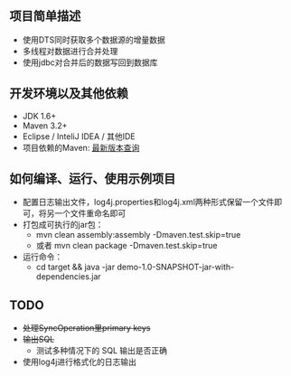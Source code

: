 ## 项目简单描述
+ 使用DTS同时获取多个数据源的增量数据
+ 多线程对数据进行合并处理
+ 使用jdbc对合并后的数据写回到数据库

## 开发环境以及其他依赖
+ JDK 1.6+
+ Maven 3.2+
+ Eclipse / InteliJ IDEA / 其他IDE
+ 项目依赖的Maven: [最新版本查询](http://search.maven.org/#search%7Cga%7C1%7Ccom.aliyun.dts)


## 如何编译、运行、使用示例项目
+ 配置日志输出文件，log4j.properties和log4j.xml两种形式保留一个文件即可，将另一个文件重命名即可
+ 打包成可执行的jar包：
  - mvn clean assembly:assembly -Dmaven.test.skip=true
  - 或者 mvn clean package -Dmaven.test.skip=true
+ 运行命令：
  - cd target && java -jar demo-1.0-SNAPSHOT-jar-with-dependencies.jar 

## TODO
+ ~~处理SyncOperation里primary keys~~
+ ~~输出SQL~~
    * 测试多种情况下的 SQL 输出是否正确
+ 使用log4j进行格式化的日志输出
